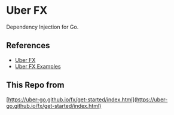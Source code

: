 # Uber FX

Dependency Injection for Go.

## References

- [Uber FX](https://github.com/uber-go/fx)
- [Uber FX Examples](https://github.com/uber-go/fx/tree/master/examples)

## This Repo from

[https://uber-go.github.io/fx/get-started/index.html](https://uber-go.github.io/fx/get-started/index.html)
